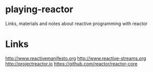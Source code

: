 # playing-reactor
Links, materials and notes about reactive programming with reactor

# Links
http://www.reactivemanifesto.org
http://www.reactive-streams.org
http://projectreactor.io
https://github.com/reactor/reactor-core
